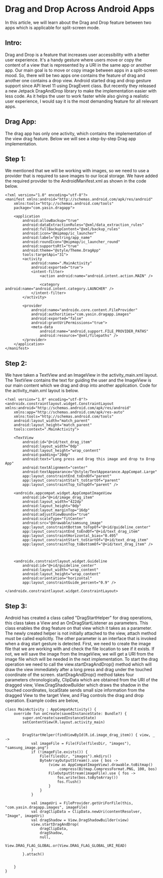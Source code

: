 # Drag and Drop Across Android Apps

In this article, we will learn about the Drag and Drop feature between two apps which is applicable for split-screen mode.

## Intro:
Drag and Drop is a feature that increases user accessibility with a better user experience. It's a handy gesture where users move or copy the content of a view that is represented by a URI in the same app or another app. Our main goal is to move or copy image between apps in a split-screen mood. So, there will be two apps one contains the feature of drag and another one contains a drop view.
Android started drag and drop gesture support since API level 11 using DragEvent class. But recently they released a new Jetpack DragAndDrop library to make the implementation easier with less code.
As it helps the user to work faster while also giving a realistic user experience, I would say it is the most demanding feature for all relevant apps.

## Drag App:
The drag app has only one activity, which contains the implementation of the view drag feature. Below we will see a step-by-step Drag app implementation.

## Step 1:
We mentioned that we will be working with images, so we need to use a provider that is required to save images to our local storage. We have added the required provider to the AndroidManifest.xml as shown in the code below.

```
<?xml version="1.0" encoding="utf-8"?>
<manifest xmlns:android="http://schemas.android.com/apk/res/android"
    xmlns:tools="http://schemas.android.com/tools"
    package="com.yasin.dragapp">

    <application
        android:allowBackup="true"
        android:dataExtractionRules="@xml/data_extraction_rules"
        android:fullBackupContent="@xml/backup_rules"
        android:icon="@mipmap/ic_launcher"
        android:label="@string/app_name"
        android:roundIcon="@mipmap/ic_launcher_round"
        android:supportsRtl="true"
        android:theme="@style/Theme.DragApp"
        tools:targetApi="31">
        <activity
            android:name=".MainActivity"
            android:exported="true">
            <intent-filter>
                <action android:name="android.intent.action.MAIN" />

                <category android:name="android.intent.category.LAUNCHER" />
            </intent-filter>
        </activity>

        <provider
            android:name="androidx.core.content.FileProvider"
            android:authorities="com.yasin.dragapp.images"
            android:exported="false"
            android:grantUriPermissions="true">
            <meta-data
                android:name="android.support.FILE_PROVIDER_PATHS"
                android:resource="@xml/filepaths" />
        </provider>
    </application>
</manifest>
```

## Step 2:
We have taken a TextView and an ImageView in the activity_main.xml layout. The TextView contains the text for guiding the user and the ImageView is our main content which we drag and drop into another application. Code for the activity_main.xml layout is below.

```
<?xml version="1.0" encoding="utf-8"?>
<androidx.constraintlayout.widget.ConstraintLayout xmlns:android="http://schemas.android.com/apk/res/android"
    xmlns:app="http://schemas.android.com/apk/res-auto"
    xmlns:tools="http://schemas.android.com/tools"
    android:layout_width="match_parent"
    android:layout_height="match_parent"
    tools:context=".MainActivity">

    <TextView
        android:id="@+id/text_drag_item"
        android:layout_width="0dp"
        android:layout_height="wrap_content"
        android:padding="20dp"
        android:text="Long press and Drag this image and drop to Drop App"
        android:textAlignment="center"
        android:textAppearance="@style/TextAppearance.AppCompat.Large"
        app:layout_constraintEnd_toEndOf="parent"
        app:layout_constraintStart_toStartOf="parent"
        app:layout_constraintTop_toTopOf="parent" />

    <androidx.appcompat.widget.AppCompatImageView
        android:id="@+id/image_drag_item"
        android:layout_width="422dp"
        android:layout_height="0dp"
        android:layout_marginTop="16dp"
        android:adjustViewBounds="true"
        android:scaleType="fitCenter"
        android:src="@drawable/samsung_image"
        app:layout_constraintBottom_toTopOf="@+id/guideline_center"
        app:layout_constraintEnd_toEndOf="@+id/text_drag_item"
        app:layout_constraintHorizontal_bias="0.495"
        app:layout_constraintStart_toStartOf="@+id/text_drag_item"
        app:layout_constraintTop_toBottomOf="@+id/text_drag_item" />



    <androidx.constraintlayout.widget.Guideline
        android:id="@+id/guideline_center"
        android:layout_width="wrap_content"
        android:layout_height="wrap_content"
        android:orientation="horizontal"
        app:layout_constraintGuide_percent="0.9" />

</androidx.constraintlayout.widget.ConstraintLayout>
```

## Step 3:
Android has created a class called "DragStartHelper" for drag operations, this class takes a View and an OnDragStartListener as parameters. This class enables the drag feature on that view which it takes as a parameter. The newly created helper is not initially attached to the view, attach method must be called explicitly. The other parameter is an interface that is invoked when a drag start gesture is detected.
First, we need to create the image file that we are working with and check the file location to see if it exists. If not, we will save the image from the ImageView, we will get a URI from the image file which will be needed in the next implementation. To start the drag operation we need to call the view.startDragAndDrop() method which will draw the view immediately after a long press and drag under the touched coordinate of the screen. startDragAndDrop() method takes four parameters chronologically, ClipData which are obtained from the URI of the dragged view, View.DragShadowBuilder which draws the shadow in the touched coordinates, localState sends small size information from the dragged View to the target View, and Flag controls the drag and drop operation. Example codes are below,

```
class MainActivity : AppCompatActivity() {
    override fun onCreate(savedInstanceState: Bundle?) {
        super.onCreate(savedInstanceState)
        setContentView(R.layout.activity_main)


        DragStartHelper(findViewById(R.id.image_drag_item)) { view, _ ->
            val imageFile = File(File(filesDir, "images"), "samsung_image.png")
            if (!imageFile.exists()) {
                File(filesDir, "images").mkdirs()
                ByteArrayOutputStream().use { bos ->
                    (view as AppCompatImageView).drawable.toBitmap()
                        .compress(Bitmap.CompressFormat.PNG, 100, bos)
                    FileOutputStream(imageFile).use { fos ->
                        fos.write(bos.toByteArray())
                        fos.flush()
                    }
                }
            }

            val imageUri = FileProvider.getUriForFile(this, "com.yasin.dragapp.images", imageFile)
            val dragClipData = ClipData.newUri(contentResolver, "Image", imageUri)
            val dragShadow = View.DragShadowBuilder(view)
            view.startDragAndDrop(
                dragClipData,
                dragShadow,
                null,
                View.DRAG_FLAG_GLOBAL.or(View.DRAG_FLAG_GLOBAL_URI_READ)
            )
        }.attach()


    }
}
```


